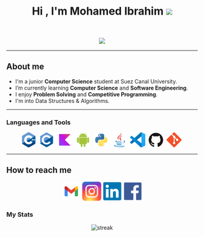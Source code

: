 <h1 align="center">
    Hi , I'm Mohamed Ibrahim
    <img src="https://media.giphy.com/media/hvRJCLFzcasrR4ia7z/giphy.gif" width="30px"/>
     <div align="center">
    <img src="https://komarev.com/ghpvc/?username=your-github-mohamedibrahim3-lt&style=flat-square&color=orange" alt=""/>
  </div>
  </h1>
  <p align="center">
  <a href="https://github.com/DenverCoder1/readme-typing-svg">
  <img src="https://readme-typing-svg.herokuapp.com?font=Raleway&size=27&color=F75D0E&center=true&vCenter=true&width=500&height=100&lines=Software+Engineer;Android+Application+Developer">
    </a>
    
  
  <hr>

## About me

- I'm a junior **Computer Science** student at Suez Canal University.
- I’m currently learning **Computer Science** and **Software Engineering**.
- I enjoy **Problem Solving** and **Competitive Programming**.
- I'm into Data Structures & Algorithms.
<hr> 
  
  
  ### Languages and Tools
  <div align="center">
    <img src="https://github.com/devicons/devicon/blob/master/icons/cplusplus/cplusplus-original.svg" title="Cplusplus" alt="Cplusplus" width="40" height="40"/>&nbsp;
    <img src="https://github.com/devicons/devicon/blob/master/icons/c/c-original.svg" title="C" alt="C" width="40" height="40"/>&nbsp;
    <img src="https://github.com/devicons/devicon/blob/master/icons/kotlin/kotlin-original.svg" title="Kotlin" alt="Kotlin" width="40" height="40"/>&nbsp;
    <img src="https://github.com/devicons/devicon/blob/master/icons/android/android-plain.svg" title="Android" alt="Android-Studio" width="40" height="40"/>&nbsp;
    <img src="https://github.com/devicons/devicon/blob/master/icons/python/python-original.svg" title="Python" alt="Python" width="40" height="40"/>&nbsp;
    <img src="https://github.com/devicons/devicon/blob/master/icons/java/java-original.svg" title="Java" alt="Java" width="40" height="40"/>&nbsp;
    <img src="https://github.com/devicons/devicon/blob/master/icons/vscode/vscode-original.svg" title="vscode" alt="vscode" width="40" height="40"/>&nbsp;
    <img src="https://github.com/devicons/devicon/blob/master/icons/github/github-original.svg" title="GitHub"  alt="GitHub" width="40" height="40"/>&nbsp;
    <img src="https://github.com/devicons/devicon/blob/master/icons/git/git-original.svg" title="Git" alt="Git" width="40" height="40"/>&nbsp;
  </div>
  
  ---
  ## How to reach me

<p align="center">
	<a href="mailto:mahamedibra3232@gmail.com" target = "_blank"><img img src="https://github.com/edent/SuperTinyIcons/blob/master/images/svg/gmail.svg" alt="Gmail" title="gmail" width="50px"/></a>
	<a href="https://www.instagram.com/mohamedebnibrahim/" target = "_blank"><img src="https://github.com/edent/SuperTinyIcons/blob/master/images/svg/instagram.svg" alt="GitHub" title="github" width="50px"/></a>
	<a href="https://www.linkedin.com/in/mohamedibrahimabdelalim/" target = "_blank"><img src="https://github.com/devicons/devicon/blob/master/icons/linkedin/linkedin-original.svg" alt="LinkedIn" width="50px" title="linkedin"/></a>
	<a href="https://www.facebook.com/MohamedIbrahim32" target = "_blank"><img src="https://github.com/devicons/devicon/blob/master/icons/facebook/facebook-plain.svg" alt="Facebook" title="facebook" width="50px"/></a>
    
    
</p>
  
  ### My Stats
  <p align="center">
	<img src="https://github-readme-streak-stats.herokuapp.com/?user=mohamedibrahim3&theme=react" alt="streak"/> <br>
	<a href="https://github.com/mohamedibrahim3">
</a> 
</p>
